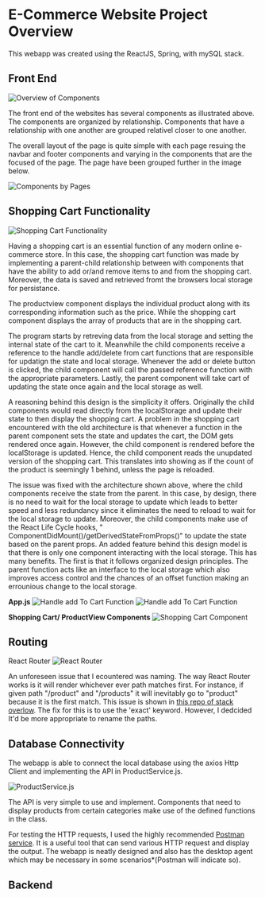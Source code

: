 # E-Commerce Website Project Overview

This webapp was created using the ReactJS, Spring, with mySQL stack.

## Front End

![Overview of Components](./code-images/graph-components.png)

The front end of the websites has several components as illustrated above. The components are organized by relationship. Components that have a relationship with one another are grouped relativel closer to one another.

The overall layout of the page is quite simple with each page resuing the navbar and footer components and varying in the components that are the focused of the page. The page have been grouped further in the image below.

![Components by Pages](./code-images/graph-components-grouped.png)

## Shopping Cart Functionality

![Shopping Cart Functionality](./code-images/graph-shoppingcart.png)

Having a shopping cart is an essential function of any modern online e-commerce store. In this case, the shopping cart function was made by implementing a parent-child relationship between with components that have the ability to add or/and remove items to and from the shopping cart. Moreover, the data is saved and retrieved fromt the browsers local storage for persistance.

The productview component displays the individual product along with its corresponding information such as the price. While the shopping cart component displays the array of products that are in the shopping cart.

The program starts by retreving data from the local storage and setting the internal state of the cart to it. Meanwhile the child components receive a reference to the handle add/delete from cart functions that are responsible for updatign the state and local storage. Whenever the add or delete button is clicked, the child component will call the passed reference function with the appropriate parameters. Lastly, the parent component will take cart of updating the state once again and the local storage as well.

A reasoning behind this design is the simplicity it offers. Originally the child components would read directly from the localStorage and update their state to then display the shopping cart. A problem in the shopping cart encountered with the old architecture is that whenever a function in the parent component sets the state and updates the cart, the DOM gets rendered once again. However, the child component is rendered before the localStorage is updated. Hence, the child component reads the unupdated version of the shopping cart. This translates into showing as if the count of the product is seemingly 1 behind, unless the page is reloaded.

The issue was fixed with the architecture shown above, where the child components receive the state from the parent. In this case, by design, there is no need to wait for the local storage to update which leads to better speed and less redundancy since it eliminates the need to reload to wait for the local storage to update. Moreover, the child components make use of the React Life Cycle hooks, " ComponentDidMount()/getDerivedStateFromProps()" to update the state based on the parent props.
An added feature behind this design model is that there is only one component interacting with the local storage. This has many benefits. The first is that it follows organized design principles. The parent function acts like an interface to the local storage which also improves access control and the chances of an offset function making an errounious change to the local storage.

**App.js**
![Handle add To Cart Function](./code-images/Appjs-handleAddToCart.png)
![Handle add To Cart Function](./code-images/Appjs-handleDeleteFromCart.png)

**Shopping Cart/ ProductView Components**
![Shopping Cart Component](./code-images/ShoppingCart-getDerivedState.png)

## Routing

React Router
![React Router](./code-images/Appjs-router.png)

An unforeseen issue that I ecountered was naming. The way React Router works is it will render whichever ever path matches first. For instance,
if given path "/product" and "/products" it will inevitably go to "product" because it is the first match. This issue is shown in
[this repo of stack overlow](https://stackoverflow.com/questions/43351752/react-router-changes-url-but-not-view "this repo of stack overlow").
The fix for this is to use the 'exact' keyword. However, I dedcided It'd be more appropriate to rename the paths.

## Database Connectivity

The webapp is able to connect the local database using the axios Http Client and implementing the API in ProductService.js.

![ProductService.js](./code-images/ProductService.png)

The API is very simple to use and implement. Components that need to display products from certain categories make use of the defined functions in the class.

For testing the HTTP requests, I used the highly recommended [Postman service](https://www.postman.com/). It is a useful tool that can send various HTTP request and display the output. The webapp is neatly designed and also has the desktop agent which may be necessary in some scenarios\*(Postman will indicate so).

## Backend
